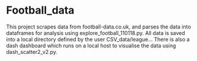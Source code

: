 # Football_data

This project scrapes data from football-data.co.uk, and parses the data into dataframes for analysis using explore_football_110118.py. All data is saved into a local directory defined by the user CSV_data/league... There is also a dash dashboard which runs on a local host to visualise the data using dash_scatter2_v2.py.
